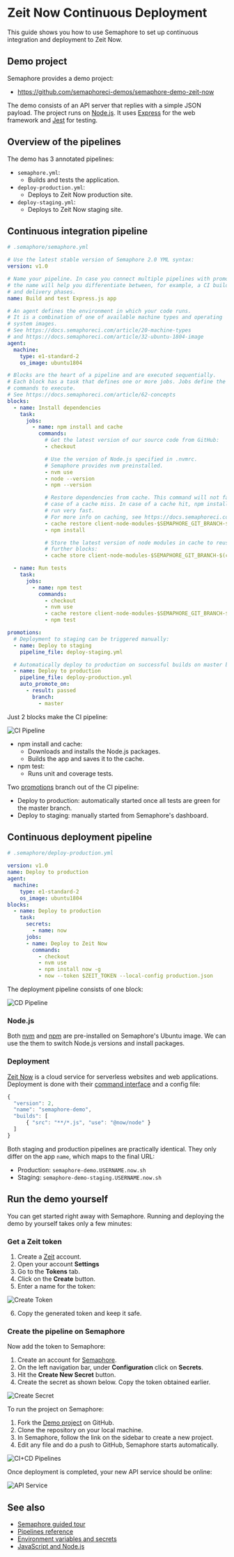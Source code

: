 Zeit Now Continuous Deployment
==============================

This guide shows you how to use Semaphore to set up continuous integration and deployment to Zeit Now.

Demo project
------------

Semaphore provides a demo project:

-   <https://github.com/semaphoreci-demos/semaphore-demo-zeit-now>

The demo consists of an API server that replies with a simple JSON
payload. The project runs on [Node.js](https://nodejs.org). It uses
[Express](http://expressjs.com/) for the web framework and
[Jest](https://jestjs.io/) for testing.

Overview of the pipelines
-------------------------

The demo has 3 annotated pipelines:

-   `semaphore.yml`:
    -   Builds and tests the application.
-   `deploy-production.yml`:
    -   Deploys to Zeit Now production site.
-   `deploy-staging.yml`:
    -   Deploys to Zeit Now staging site.

Continuous integration pipeline
-------------------------------

``` yaml
# .semaphore/semaphore.yml

# Use the latest stable version of Semaphore 2.0 YML syntax:
version: v1.0

# Name your pipeline. In case you connect multiple pipelines with promotions,
# the name will help you differentiate between, for example, a CI build phase
# and delivery phases.
name: Build and test Express.js app

# An agent defines the environment in which your code runs.
# It is a combination of one of available machine types and operating
# system images.
# See https://docs.semaphoreci.com/article/20-machine-types
# and https://docs.semaphoreci.com/article/32-ubuntu-1804-image
agent:
  machine:
    type: e1-standard-2
    os_image: ubuntu1804

# Blocks are the heart of a pipeline and are executed sequentially.
# Each block has a task that defines one or more jobs. Jobs define the
# commands to execute.
# See https://docs.semaphoreci.com/article/62-concepts
blocks:
  - name: Install dependencies
    task:
      jobs:
        - name: npm install and cache
          commands:
            # Get the latest version of our source code from GitHub:
            - checkout

            # Use the version of Node.js specified in .nvmrc.
            # Semaphore provides nvm preinstalled.
            - nvm use
            - node --version
            - npm --version

            # Restore dependencies from cache. This command will not fail in
            # case of a cache miss. In case of a cache hit, npm install will
            # run very fast.
            # For more info on caching, see https://docs.semaphoreci.com/article/68-caching-dependencies
            - cache restore client-node-modules-$SEMAPHORE_GIT_BRANCH-$(checksum package-lock.json),client-node-modules-$SEMAPHORE_GIT_BRANCH,client-node-modules-master
            - npm install

            # Store the latest version of node modules in cache to reuse in
            # further blocks:
            - cache store client-node-modules-$SEMAPHORE_GIT_BRANCH-$(checksum package-lock.json) node_modules

  - name: Run tests
    task:
      jobs:
        - name: npm test
          commands:
            - checkout
            - nvm use
            - cache restore client-node-modules-$SEMAPHORE_GIT_BRANCH-$(checksum package-lock.json),client-node-modules-$SEMAPHORE_GIT_BRANCH,client-node-modules-master
            - npm test

promotions:
  # Deployment to staging can be triggered manually:
  - name: Deploy to staging
    pipeline_file: deploy-staging.yml

  # Automatically deploy to production on successful builds on master branch:
  - name: Deploy to production
    pipeline_file: deploy-production.yml
    auto_promote_on:
      - result: passed
        branch:
          - master
```

Just 2 blocks make the CI pipeline:

![CI Pipeline](https://github.com/semaphoreci-demos/semaphore-demo-zeit-now/raw/master/images/semaphore-zeit-now-ci.png)

-   npm install and cache:
    -   Downloads and installs the Node.js packages.
    -   Builds the app and saves it to the cache.
-   npm test:
    -   Runs unit and coverage tests.

Two
[promotions](https://docs.semaphoreci.com/article/50-pipeline-yaml#promotions)
branch out of the CI pipeline:

-   Deploy to production: automatically started once all tests are green
    for the master branch.
-   Deploy to staging: manually started from Semaphore's dashboard.

Continuous deployment pipeline
------------------------------

``` yaml
# .semaphore/deploy-production.yml

version: v1.0
name: Deploy to production
agent:
  machine:
    type: e1-standard-2
    os_image: ubuntu1804
blocks:
  - name: Deploy to production
    task:
      secrets:
        - name: now
      jobs:
      - name: Deploy to Zeit Now
        commands:
          - checkout
          - nvm use
          - npm install now -g
          - now --token $ZEIT_TOKEN --local-config production.json
```

The deployment pipeline consists of one block:

![CD Pipeline](https://github.com/semaphoreci-demos/semaphore-demo-zeit-now/raw/master/images/semaphore-zeit-now-cd-production.png)

### Node.js

Both
[nvm](https://docs.semaphoreci.com/article/32-ubuntu-1804-image#javascript-via-node-js)
and [npm](https://www.npmjs.com) are pre-installed on Semaphore's Ubuntu
image. We can use the them to switch Node.js versions and install
packages.

### Deployment

[Zeit Now](https://zeit.co/) is a cloud service for serverless websites
and web applications. Deployment is done with their [command
interface](https://zeit.co/docs/v2/getting-started/installation/#now-cli)
and a config file:

``` javascript
{
  "version": 2,
  "name": "semaphore-demo",
  "builds": [
      { "src": "**/*.js", "use": "@now/node" }
  ]
}
```

Both staging and production pipelines are practically identical. They
only differ on the app `name`, which maps to the final URL:

-   Production: `semaphore-demo.USERNAME.now.sh`
-   Staging: `semaphore-demo-staging.USERNAME.now.sh`

Run the demo yourself
---------------------

You can get started right away with Semaphore. Running and deploying the
demo by yourself takes only a few minutes:

### Get a Zeit token

1.  Create a [Zeit](https://zeit.co) account.
2.  Open your account **Settings**
3.  Go to the **Tokens** tab.
4.  Click on the **Create** button.
5.  Enter a name for the token:
    
![Create Token](https://github.com/semaphoreci-demos/semaphore-demo-zeit-now/raw/master/images/zeit-create-token.png)

6. Copy the generated token and keep it safe.

### Create the pipeline on Semaphore

Now add the token to Semaphore:

1.  Create an account for [Semaphore](https://semaphoreci.com).
2.  On the left navigation bar, under **Configuration** click on
    **Secrets**.
3.  Hit the **Create New Secret** button.
4.  Create the secret as shown below. Copy the token obtained earlier.

![Create Secret](https://github.com/semaphoreci-demos/semaphore-demo-zeit-now/raw/master/images/semaphore-create-secret.png)

To run the project on Semaphore:

1.  Fork the [Demo
    project](https://github.com/semaphoreci-demos/semaphore-demo-zeit-now)
    on GitHub.
2.  Clone the repository on your local machine.
3.  In Semaphore, follow the link on the sidebar to create a new
    project.
4.  Edit any file and do a push to GitHub, Semaphore starts
    automatically.

![CI+CD
Pipelines](https://github.com/semaphoreci-demos/semaphore-demo-zeit-now/raw/master/images/semaphore-zeit-now-ci-cd.png)

Once deployment is completed, your new API service should be online:

![API
Service](https://github.com/semaphoreci-demos/semaphore-demo-zeit-now/raw/master/images/semaphore-demo-zeit-now-json.png)

See also
--------

-   [Semaphore guided
    tour](https://docs.semaphoreci.com/category/56-guided-tour)
-   [Pipelines
    reference](https://docs.semaphoreci.com/article/50-pipeline-yaml)
-   [Environment variables and
    secrets](https://docs.semaphoreci.com/article/66-environment-variables-and-secrets)
-   [JavaScript and
    Node.js](https://docs.semaphoreci.com/article/82-language-javascript-and-nodejs)
